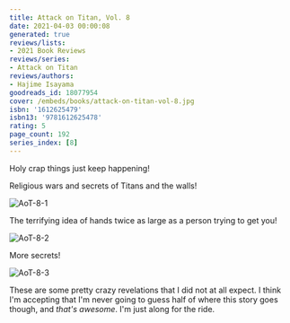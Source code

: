 ```yaml
---
title: Attack on Titan, Vol. 8
date: 2021-04-03 00:00:08
generated: true
reviews/lists:
- 2021 Book Reviews
reviews/series:
- Attack on Titan
reviews/authors:
- Hajime Isayama
goodreads_id: 18077954
cover: /embeds/books/attack-on-titan-vol-8.jpg
isbn: '1612625479'
isbn13: '9781612625478'
rating: 5
page_count: 192
series_index: [8]
---
```

Holy crap things just keep happening!  

Religious wars and secrets of Titans and the walls!  

<!--more-->

![AoT-8-1](/embeds/books/attachments/aot-8-1.png)  

The terrifying idea of hands twice as large as a person trying to get you!  

![AoT-8-2](/embeds/books/attachments/aot-8-2.png)  

More secrets!  

![AoT-8-3](/embeds/books/attachments/aot-8-3.png)  

These are some pretty crazy revelations that I did not at all expect. I think I'm accepting that I'm never going to guess half of where this story goes though, and *that's awesome*. I'm just along for the ride.
